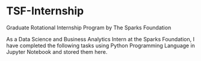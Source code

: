 # TSF-Internship
Graduate Rotational Internship Program by The Sparks Foundation

As a Data Science and Business Analytics Intern at the Sparks Foundation, I have completed the following tasks using Python Programming Language in Jupyter Notebook and stored them here. 
